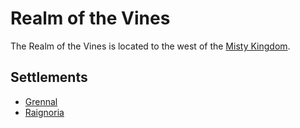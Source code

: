 # Realm of the Vines

The Realm of the Vines is located to the west of the [Misty Kingdom](/Atlas/Kandalur/Realms/MistyKingdom/README.md).

## Settlements

- [Grennal](./Settlements/Grennal.md)
- [Raignoria](./Settlements/Raignoria.md)
